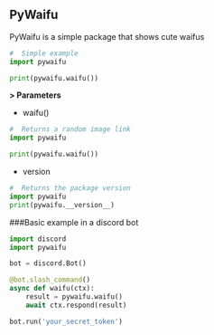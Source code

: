 ## PyWaifu

PyWaifu is a simple package that shows cute waifus

~~~python
#  Simple example
import pywaifu

print(pywaifu.waifu())
~~~

**> Parameters**
- waifu()

~~~python
#  Returns a random image link 
import pywaifu

print(pywaifu.waifu())
~~~

- version
~~~python
#  Returns the package version
import pywaifu
print(pywaifu.__version__)
~~~

###Basic example in a discord bot
~~~python
import discord
import pywaifu

bot = discord.Bot()

@bot.slash_command()
async def waifu(ctx):
    result = pywaifu.waifu()
    await ctx.respond(result)

bot.run('your_secret_token')
~~~
